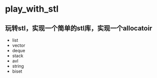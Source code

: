 # play_with_stl

## 玩转stl，实现一个简单的stl库，实现一个allocatoir

- list
- vector
- deque
- stack 
- avl
- string
- biset
